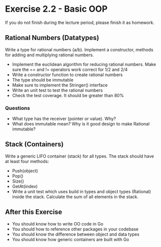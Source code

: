 # Exercise 2.2 - Basic OOP

If you do not finish during the lecture period, please finish it as homework.

## Rational Numbers (Datatypes)

Write a type for rational numbers (a/b). Implement a constructor, methods for adding and multiplying rational numbers.

- Implement the euclidean algorithm for reducing rational numbers. Make sure the == and != operators work correct for 1/2 and 2/4  
- Write a constructor function to create rational numbers
- The type should be immutable
- Make sure to implement the Stringer() interface
- Write an unit test to test the rational numbers
- Check the test coverage. It should be greater than 80%

### Questions

- What type has the receiver (pointer or value). Why?
- What does immutable mean? Why is it good design to make Rational immutable?

## Stack (Containers)

Write a generic LIFO container (stack) for all types. The stack should have at least four methods:

- Push(object)
- Pop()
- Size()
- GetAt(index)
- Write a unit test which uses build in types and object types (Rational) inside the stack. Calculate the sum of all elements in the stack.

## After this Exercise

- You should know how to write OO code in Go
- You should how to reference other packages in your codebase
- You should know the difference between object and data types
- You should know how generic containers are built with Go
